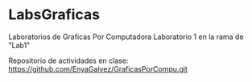 # LabsGraficas
Laboratorios de Graficas Por Computadora
Laboratorio 1 en la rama de "Lab1"


Repositorio de actividades en clase: https://github.com/EnyaGalvez/GraficasPorCompu.git
